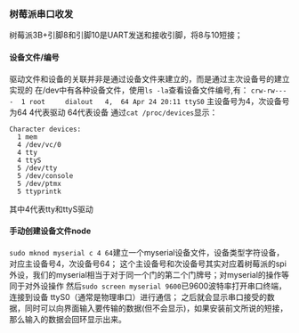 ### 树莓派串口收发
树莓派3B+引脚8和引脚10是UART发送和接收引脚，将8与10短接；
#### 设备文件/编号
驱动文件和设备的关联并非是通过设备文件来建立的，而是通过主次设备号的建立实现的
在/dev中有各种设备文件，使用`ls -la`查看设备文件编号,有：
`crw-rw----  1 root     dialout   4,  64 Apr 24 20:11 ttyS0`
主设备号为4，次设备号为64
4代表驱动
64代表设备
通过`cat /proc/devices`显示：
```
Character devices:
  1 mem
  4 /dev/vc/0
  4 tty
  4 ttyS
  5 /dev/tty
  5 /dev/console
  5 /dev/ptmx
  5 ttyprintk
```
其中4代表tty和ttyS驱动
#### 手动创建设备文件node
`sudo mknod myserial c 4 64`建立一个myserial设备文件，设备类型字符设备，对应主设备号4，次设备号64；
这个主设备号和次设备号其实对应着树莓派的spi外设，我们的myserial相当于对于同一个门的第二个门牌号；对myserial的操作等同于对外设操作
然后`sudo screen myserial 9600`已9600波特率打开串口终端，连接到设备 ttyS0（通常是物理串口）进行通信；
之后就会显示串口接受的数据，同时可以向界面输入要传输的数据(但不会显示)，如果安装前文所说的短接，那么输入的数据会回环显示出来。